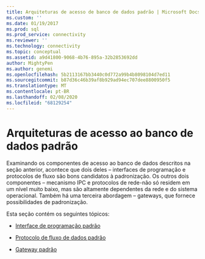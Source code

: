 ```yaml
---
title: Arquiteturas de acesso de banco de dados padrão | Microsoft Docs
ms.custom: ''
ms.date: 01/19/2017
ms.prod: sql
ms.prod_service: connectivity
ms.reviewer: ''
ms.technology: connectivity
ms.topic: conceptual
ms.assetid: a9d41800-9068-4b76-895a-32b2853692dd
author: MightyPen
ms.author: genemi
ms.openlocfilehash: 5b2113167bb3440c0d772a99b4b8098104d7ed11
ms.sourcegitcommit: b87d36c46b39af8b929ad94ec707dee8800950f5
ms.translationtype: MT
ms.contentlocale: pt-BR
ms.lasthandoff: 02/08/2020
ms.locfileid: "68129254"
---
```

# <a name="standard-database-access-architectures"></a>Arquiteturas de acesso ao banco de dados padrão
Examinando os componentes de acesso ao banco de dados descritos na seção anterior, acontece que dois deles – interfaces de programação e protocolos de fluxo são bons candidatos à padronização. Os outros dois componentes – mecanismo IPC e protocolos de rede-não só residem em um nível muito baixo, mas são altamente dependentes da rede e do sistema operacional. Também há uma terceira abordagem – gateways, que fornece possibilidades de padronização.  
  
 Esta seção contém os seguintes tópicos:  
  
-   [Interface de programação padrão](../../odbc/reference/standard-programming-interface.md)  
  
-   [Protocolo de fluxo de dados padrão](../../odbc/reference/standard-data-stream-protocol.md)  
  
-   [Gateway padrão](../../odbc/reference/standard-gateway.md)
